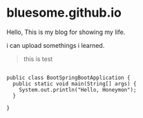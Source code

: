# bluesome.github.io
Hello, This is my blog for showing my life.

i can upload somethings i learned.

> this is test

<pre>
<code>
public class BootSpringBootApplication {
  public static void main(String[] args) {
    System.out.println("Hello, Honeymon");
  }

}
</code>
</pre>
